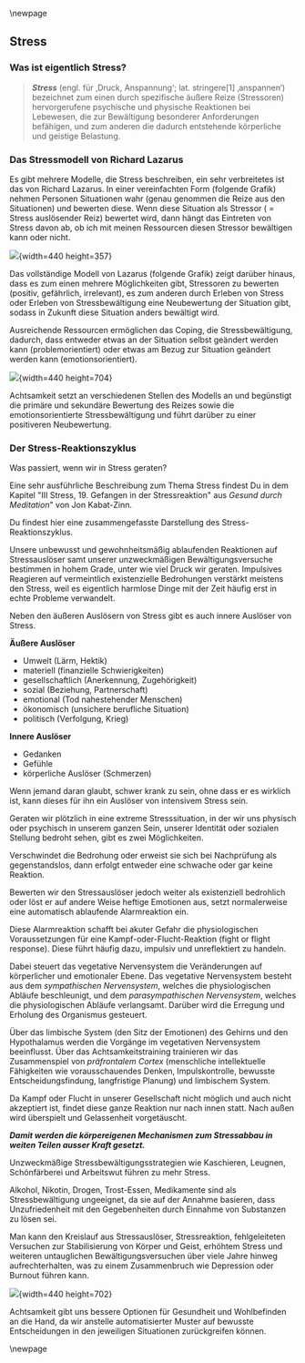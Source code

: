 \newpage

## Stress

### Was ist eigentlich Stress?

>__*Stress*__ (engl. für ‚Druck, Anspannung‘; lat. stringere[1] ‚anspannen‘) bezeichnet zum einen durch spezifische äußere Reize (Stressoren) hervorgerufene psychische und physische Reaktionen bei Lebewesen, die zur Bewältigung besonderer Anforderungen befähigen, und zum anderen die dadurch entstehende körperliche und geistige Belastung.

### Das Stressmodell von Richard Lazarus

Es gibt mehrere Modelle, die Stress beschreiben, ein sehr verbreitetes ist das von Richard Lazarus. In einer vereinfachten Form (folgende Grafik) nehmen Personen Situationen wahr (genau genommen die Reize aus den Situationen) und bewerten diese. Wenn diese Situation als Stressor ( = Stress auslösender Reiz) bewertet wird, dann hängt das Eintreten von Stress davon ab, ob ich mit meinen Ressourcen diesen Stressor bewältigen kann oder nicht.

![](../material/Modell_Lazarus_vereinfacht.jpg){width=440 height=357}

Das vollständige Modell von Lazarus (folgende Grafik) zeigt darüber hinaus, dass es zum einen mehrere Möglichkeiten gibt, Stressoren zu bewerten (positiv, gefährlich, irrelevant), es zum anderen durch Erleben von Stress oder Erleben von Stressbewältigung eine Neubewertung der Situation gibt, sodass in Zukunft diese Situation anders bewältigt wird.

Ausreichende Ressourcen ermöglichen das Coping, die Stressbewältigung, dadurch, dass entweder etwas an der Situation selbst geändert werden kann (problemorientiert) oder etwas am Bezug zur Situation geändert werden kann (emotionsorientiert).

![](../material/Stressmodell_-_Lazarus.svg.png){width=440 height=704}

Achtsamkeit setzt an verschiedenen Stellen des Modells an und begünstigt die primäre und sekundäre Bewertung des Reizes sowie die emotionsorientierte Stressbewältigung und führt darüber zu einer positiveren Neubewertung.

### Der Stress-Reaktionszyklus

Was passiert, wenn wir in Stress geraten?

Eine sehr ausführliche Beschreibung zum Thema Stress findest Du in dem Kapitel "III Stress, 19. Gefangen in der Stressreaktion" aus _Gesund durch Meditation_" von Jon Kabat-Zinn.

Du findest hier eine zusammengefasste Darstellung des Stress-Reaktionszyklus.

Unsere unbewusst und gewohnheitsmäßig ablaufenden Reaktionen auf
Stressauslöser samt unserer unzweckmäßigen Bewältigungsversuche bestimmen in hohem Grade, unter wie viel Druck wir geraten. Impulsives Reagieren auf vermeintlich
existenzielle Bedrohungen verstärkt meistens den Stress, weil es eigentlich harmlose Dinge mit der Zeit häufig erst in echte Probleme verwandelt.

Neben den äußeren Auslösern von Stress gibt es auch innere Auslöser von Stress.

__Äußere Auslöser__

- Umwelt (Lärm, Hektik)
- materiell (finanzielle Schwierigkeiten)
- gesellschaftlich (Anerkennung, Zugehörigkeit)
- sozial (Beziehung, Partnerschaft)
- emotional (Tod nahestehender Menschen)
- ökonomisch (unsichere berufliche Situation)
- politisch (Verfolgung, Krieg)

__Innere Auslöser__

- Gedanken
- Gefühle
- körperliche Auslöser (Schmerzen)

Wenn jemand daran glaubt, schwer krank zu sein, ohne dass er es wirklich ist, kann dieses für ihn ein Auslöser von intensivem Stress sein.

Geraten wir plötzlich in eine extreme Stresssituation, in
der wir uns physisch oder psychisch in unserem ganzen
Sein, unserer Identität oder sozialen Stellung bedroht
sehen, gibt es zwei Möglichkeiten.

Verschwindet die Bedrohung oder erweist sie sich bei Nachprüfung als
gegenstandslos, dann erfolgt entweder eine schwache oder
gar keine Reaktion.

Bewerten wir den Stressauslöser jedoch weiter als existenziell bedrohlich oder löst er auf andere Weise heftige Emotionen aus, setzt normalerweise eine automatisch ablaufende Alarmreaktion ein.

Diese Alarmreaktion schafft bei akuter Gefahr die physiologischen Voraussetzungen für eine Kampf-oder-Flucht-Reaktion (fight or flight response). Diese führt häufig dazu, impulsiv und unreflektiert zu handeln.

Dabei steuert das vegetative Nervensystem die Veränderungen auf körperlicher und emotionaler Ebene. Das vegetative Nervensystem besteht aus dem _sympathischen Nervensystem_, welches die physiologischen Abläufe beschleunigt, und dem _parasympathischen Nervensystem_, welches die physiologischen Abläufe verlangsamt. Darüber wird die Erregung und Erholung des Organismus gesteuert.

Über das limbische System (den Sitz der Emotionen) des Gehirns und den Hypothalamus werden die Vorgänge im vegetativen Nervensystem beeinflusst. Über das Achtsamkeitstraining trainieren wir das Zusammenspiel von _präfrontalem Cortex_ (menschliche intellektuelle Fähigkeiten wie vorausschauendes Denken, Impulskontrolle, bewusste Entscheidungsfindung, langfristige Planung) und limbischem System.

Da Kampf oder Flucht in unserer Gesellschaft nicht möglich und auch nicht akzeptiert ist, findet diese ganze Reaktion nur nach innen statt. Nach außen wird überspielt und Gelassenheit vorgetäuscht.

__*Damit werden die körpereigenen Mechanismen zum Stressabbau in weiten Teilen ausser Kraft gesetzt.*__

Unzweckmäßige Stressbewältigungsstrategien wie Kaschieren, Leugnen, Schönfärberei und Arbeitswut führen zu mehr Stress.

Alkohol, Nikotin, Drogen, Trost-Essen, Medikamente sind als Stressbewältigung ungeeignet, da sie auf der Annahme basieren, dass Unzufriedenheit mit den Gegebenheiten durch Einnahme von Substanzen zu lösen sei.

Man kann den Kreislauf aus Stressauslöser, Stressreaktion,
fehlgeleiteten Versuchen zur Stabilisierung von Körper und
Geist, erhöhtem Stress und weiteren untauglichen
Bewältigungsversuchen über viele Jahre hinweg
aufrechterhalten, was zu einem Zusammenbruch wie Depression oder Burnout führen kann.


![](../material/grafik-stress-01.png){width=440 height=702}

<!--
![](../material/grafik-stress-02.png){width=440 height=681}
-->

Achtsamkeit gibt uns bessere Optionen für Gesundheit und Wohlbefinden an die Hand, da wir anstelle automatisierter Muster auf bewusste Entscheidungen in den jeweiligen Situationen zurückgreifen können.

\newpage
